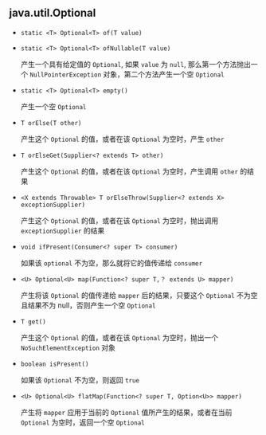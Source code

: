 ## java.util.Optional

* `static <T> Optional<T> of(T value)`

* `static <T> Optional<T> ofNullable(T value)`

    产生一个具有给定值的 `Optional`, 如果 `value` 为 `null`, 那么第一个方法抛出一个 `NullPointerException` 对象，第二个方法产生一个空 `Optional`
    
* `static <T> Optional<T> empty()`

    产生一个空 `Optional`
    
* `T orElse(T other)`

    产生这个 `Optional` 的值，或者在该 `Optional` 为空时，产生 `other`
    
* `T orElseGet(Supplier<? extends T> other)`

    产生这个 `Optional` 的值，或者在该 `Optional` 为空时，产生调用 `other` 的结果
    
* `<X extends Throwable> T orElseThrow(Supplier<? extends X> exceptionSupplier)`

    产生这个 `Optional` 的值，或者在该 `Optional` 为空时，抛出调用 `exceptionSupplier` 的结果
    
* `void ifPresent(Consumer<? super T> consumer)`

    如果该 `optional` 不为空，那么就将它的值传递给 `consumer`
    
* `<U> Optional<U> map(Function<? super T,？ extends U> mapper)`

    产生将该 `Optional` 的值传递给 `mapper` 后的结果，只要这个 `Optional` 不为空且结果不为 null，否则产生一个空 `Optional`
    
* `T get()`

    产生这个 `Optional` 的值，或者在该 `Optional` 为空时，抛出一个 `NoSuchElementException` 对象
    
* `boolean isPresent()`

    如果该 `Optional` 不为空，则返回 `true`
    
* `<U> Optional<U> flatMap(Function<? super T, Option<U>> mapper)`

    产生将 `mapper` 应用于当前的 `Optional` 值所产生的结果，或者在当前 `Optional` 为空时，返回一个空 `Optional`